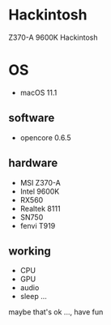 # Hackintosh
Z370-A 9600K Hackintosh

# OS
  - macOS 11.1

## software 
  - opencore 0.6.5

## hardware
  - MSI Z370-A
  - Intel 9600K
  - RX560
  - Realtek 8111
  - SN750
  - fenvi T919
  

## working 
  - CPU 
  - GPU
  - audio
  - sleep
  ...
  
  
  
maybe that's ok ..., have fun
